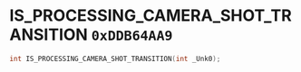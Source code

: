 # IS_PROCESSING_CAMERA_SHOT_TRANSITION `0xDDB64AA9`

```cpp
int IS_PROCESSING_CAMERA_SHOT_TRANSITION(int _Unk0);
```
